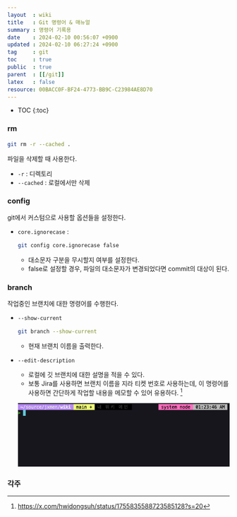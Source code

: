 ```yaml
---
layout  : wiki
title   : Git 명령어 & 매뉴얼
summary : 명령어 기록용
date    : 2024-02-10 00:56:07 +0900
updated : 2024-02-10 06:27:24 +0900
tag     : git 
toc     : true
public  : true
parent  : [[/git]]
latex   : false
resource: 00BACC0F-BF24-4773-BB9C-C23984AE8D70
---
```

* TOC
{:toc}

### rm

```bash
git rm -r --cached .
```

파일을 삭제할 때 사용한다.

- `-r` : 디렉토리
- `--cached` : 로컬에서만 삭제

### config

git에서 커스텀으로 사용할 옵션들을 설정한다.

- `core.ignorecase` :
	```bash
	git config core.ignorecase false
	```

	- 대소문자 구분을 무시할지 여부를 설정한다.
	- false로 설정할 경우, 파일의 대소문자가 변경되었다면 commit의 대상이 된다.

### branch

작업중인 브랜치에 대한 명령어를 수행한다.

- `--show-current`

	```bash
	git branch --show-current
	```
	- 현재 브랜치 이름을 출력한다.

- `--edit-description`
	- 로컬에 깃 브랜치에 대한 설명을 적을 수 있다.
	- 보통 Jira를 사용하면 브랜치 이름을 지라 티켓 번호로 사용하는데, 이 명령어를 사용하면 간단하게 작업할 내용을 메모할 수 있어 유용하다. [^1]
		
	![git branch --edit-description]( /resource//1a6f0329-d521-48fe-bd32-f4e2467f04d7.png )

### 각주

[^1]: <https://x.com/hwidongsuh/status/1755835588723585128?s=20>
